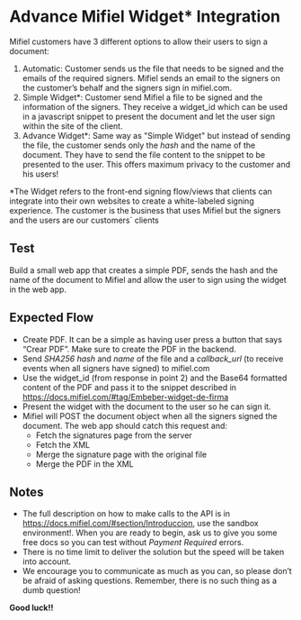 # Advance Mifiel Widget* Integration

Mifiel customers have 3 different options to allow their users to sign a document:
1. Automatic: Customer sends us the file that needs to be signed and the emails of the required signers. Mifiel sends an email to the signers on the customer’s behalf and the signers sign in mifiel.com.
2. Simple Widget*: Customer send Mifiel a file to be signed and the information of the signers. They receive a widget_id which can be used in a javascript snippet to present the document and let the user sign within the site of the client.
3. Advance Widget*: Same way as "Simple Widget" but instead of sending the file, the customer sends only the *hash* and the name of the document. They have to send the file content to the snippet to be presented to the user. This offers maximum privacy to the customer and his users!

*The Widget refers to the front-end signing flow/views that clients can integrate into their own websites to create a white-labeled signing experience.
The customer is the business that uses Mifiel but the signers and the users are our customers´ clients

## Test

Build a small web app that creates a simple PDF, sends the hash and the name of the document to Mifiel and allow the user to sign using the widget  in the web app.

## Expected Flow

- Create PDF. It can be a simple as having user press a button that says “Crear PDF”. Make sure to create the PDF in the backend. 
- Send *SHA256 *hash** and *name* of the file and a *callback_url* (to receive events when all signers have signed) to mifiel.com
- Use the widget_id (from response in point 2) and the Base64 formatted content of the PDF and pass it to the snippet described in https://docs.mifiel.com/#tag/Embeber-widget-de-firma
- Present the widget with the document to the user so he can sign it.
- Mifiel will POST the document object when all the signers signed the document. The web app should catch this request and:
  * Fetch the signatures page from the server
  * Fetch the XML
  * Merge the signature page with the original file
  * Merge the PDF in the XML

## Notes

- The full description on how to make calls to the API is in https://docs.mifiel.com/#section/Introduccion, use the sandbox environment!. When you are ready to begin, ask us to give you some free docs so you can test without *Payment Required* errors.
- There is no time limit to deliver the solution but the speed will be taken into account.
- We encourage you to communicate as much as you can, so please don’t be afraid of asking questions. Remember, there is no such thing as a dumb question!

**Good luck!!**
